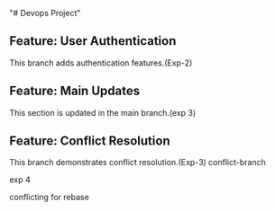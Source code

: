 "# Devops Project"
## Feature: User Authentication
This branch adds authentication features.(Exp-2)

## Feature: Main Updates

This section is updated in the main branch.(exp 3)

## Feature: Conflict Resolution
This branch demonstrates conflict resolution.(Exp-3)
conflict-branch

exp 4

conflicting for rebase 